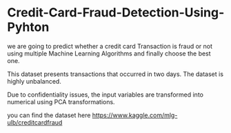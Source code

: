 # Credit-Card-Fraud-Detection-Using-Pyhton
we are going to predict whether a credit card Transaction is fraud or not using multiple Machine Learning Algorithms and finally choose the best one.

This dataset presents transactions that occurred in two days. The dataset is highly unbalanced.

Due to confidentiality issues, the input variables are transformed into numerical using PCA transformations.

you can find the dataset here https://www.kaggle.com/mlg-ulb/creditcardfraud
